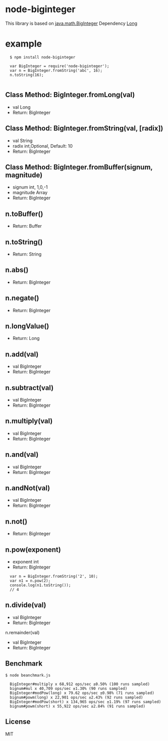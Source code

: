 node-biginteger
======

This library is based on [java.math.BigInteger](http://docs.oracle.com/javase/7/docs/api/java/math/BigInteger.html)
Dependency [Long](https://github.com/dcodeIO/Long.js.git)

example
======

```
  $ npm install node-biginteger

  var BigInteger = require('node-biginteger');
  var n = BigInteger.fromString('abc', 16);
  n.toString(16);
  
```

Class Method: BigInteger.fromLong(val)
------
- val Long
- Return: BigInteger

Class Method: BigInteger.fromString(val, [radix])
------
- val String
- radix int,Optional, Default: 10
- Return: BigInteger

Class Method: BigInteger.fromBuffer(signum, magnitude)
------
- signum int, 1,0,-1
- magnitude Array
- Return: BigInteger

n.toBuffer()
------
- Return: Buffer

n.toString()
------
- Return: String

n.abs()
------
- Return: BigInteger

n.negate()
------
- Return: BigInteger

n.longValue()
------
- Return: Long

n.add(val)
------
- val BigInteger
- Return: BigInteger

n.subtract(val)
------
- val BigInteger
- Return: BigInteger

n.multiply(val)
------
- val BigInteger
- Return: BigInteger

n.and(val)
------
- val BigInteger
- Return: BigInteger

n.andNot(val)
------
- val BigInteger
- Return: BigInteger

n.not()
------
- Return: BigInteger

n.pow(exponent)
------
- exponent int
- Return: BigInteger

```
  var n = BigInteger.fromString('2', 10);
  var n1 = n.pow(2);
  console.log(n1.toString());
  // 4
```

n.divide(val)
------
- val BigInteger
- Return: BigInteger 

n.remainder(val)
- val BigInteger
- Return: BigInteger

Benchmark
------
```
$ node beanchmark.js

  BigInteger#multiply x 68,912 ops/sec ±0.50% (100 runs sampled)
  bignum#mul x 40,709 ops/sec ±1.30% (90 runs sampled)
  BigInteger#modPow(long) x 79.62 ops/sec ±0.98% (71 runs sampled)
  bignum#powm(long) x 22,901 ops/sec ±2.43% (92 runs sampled)
  BigInteger#modPow(short) x 134,965 ops/sec ±1.19% (97 runs sampled)
  bignum#powm(short) x 55,922 ops/sec ±2.84% (91 runs sampled)
```

## License
MIT




